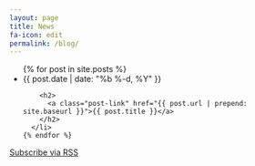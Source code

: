 ```yaml
---
layout: page
title: News
fa-icon: edit
permalink: /blog/
---
```


<div class="home">
  <ul class="post-list">
    {% for post in site.posts %}
      <li>
        <span class="post-meta">{{ post.date | date: "%b %-d, %Y" }}</span>

        <h2>
          <a class="post-link" href="{{ post.url | prepend: site.baseurl }}">{{ post.title }}</a>
        </h2>
      </li>
    {% endfor %}
  </ul>

  <p class="rss-subscribe">
    <a target="_blank" href="{{ "/feed.xml" | prepend: site.baseurl }}">
      <i class="fa fa-fw fa-rss"></i>Subscribe via RSS
    </a> <a target="_blank" href="http://www.problogger.net/what-is-rss/"><i class="fa fa-fw fa-question-circle"></i></a>
  </p>

</div>
